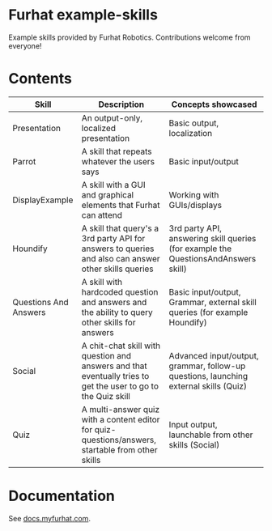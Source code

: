 # Furhat example-skills

Example skills provided by Furhat Robotics. Contributions welcome from everyone!

# Contents

Skill                 | Description                                 | Concepts showcased
----------------------|---------------------------------------------|------------------------------------------------------
Presentation          | An output-only, localized presentation      | Basic output, localization
Parrot                | A skill that repeats whatever the users says| Basic input/output
DisplayExample        | A skill with a GUI and graphical elements that Furhat can attend | Working with GUIs/displays
Houndify              | A skill that query's a 3rd party API for answers to queries and also can answer other skills queries | 3rd party API, answering skill queries (for example the QuestionsAndAnswers skill)
Questions And Answers | A skill with hardcoded question and answers and the ability to query other skills for answers | Basic input/output, Grammar, external skill queries (for example Houndify)
Social                | A chit-chat skill with question and answers and that eventually tries to get the user to go to the Quiz skill | Advanced input/output, grammar, follow-up questions, launching external skills (Quiz)
Quiz                  | A multi-answer quiz with a content editor for quiz-questions/answers, startable from other skills | Input output, launchable from other skills (Social)

# Documentation

See [docs.myfurhat.com](https://docs.myfurhat.com).
